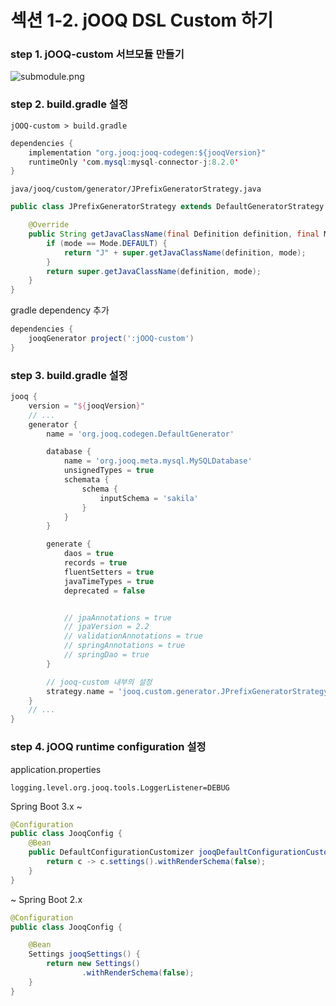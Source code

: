 # 섹션 1-2. jOOQ DSL Custom 하기

### step 1. jOOQ-custom 서브모듈 만들기

![submodule.png](readme_asset%2Fsubmodule.png)

### step 2. build.gradle 설정

```jOOQ-custom > build.gradle```
```java
dependencies {
    implementation "org.jooq:jooq-codegen:${jooqVersion}"
    runtimeOnly 'com.mysql:mysql-connector-j:8.2.0'
}
```

```java/jooq/custom/generator/JPrefixGeneratorStrategy.java```
```java
public class JPrefixGeneratorStrategy extends DefaultGeneratorStrategy {

    @Override
    public String getJavaClassName(final Definition definition, final Mode mode) {
        if (mode == Mode.DEFAULT) {
            return "J" + super.getJavaClassName(definition, mode);
        }
        return super.getJavaClassName(definition, mode);
    }
}
```

gradle dependency 추가
```groovy
dependencies {
    jooqGenerator project(':jOOQ-custom')
}
```

### step 3. build.gradle 설정

```groovy
jooq {
	version = "${jooqVersion}"
	// ...
    generator {
        name = 'org.jooq.codegen.DefaultGenerator'

        database {
            name = 'org.jooq.meta.mysql.MySQLDatabase'
            unsignedTypes = true
            schemata {
                schema {
                    inputSchema = 'sakila'
                }
            }
        }

        generate {
            daos = true
            records = true
            fluentSetters = true
            javaTimeTypes = true
            deprecated = false


            // jpaAnnotations = true
            // jpaVersion = 2.2
            // validationAnnotations = true
            // springAnnotations = true
            // springDao = true
        }

        // jooq-custom 내부의 설정
        strategy.name = 'jooq.custom.generator.JPrefixGeneratorStrategy'
    }
	// ...
}
```

### step 4. jOOQ runtime configuration 설정

application.properties
```properties
logging.level.org.jooq.tools.LoggerListener=DEBUG
```

Spring Boot 3.x ~
```java
@Configuration
public class JooqConfig {
    @Bean
    public DefaultConfigurationCustomizer jooqDefaultConfigurationCustomizer() {
        return c -> c.settings().withRenderSchema(false);
    }
}
```

~ Spring Boot 2.x
```java
@Configuration
public class JooqConfig {

    @Bean
    Settings jooqSettings() {
        return new Settings()
                .withRenderSchema(false);
    }
}

```